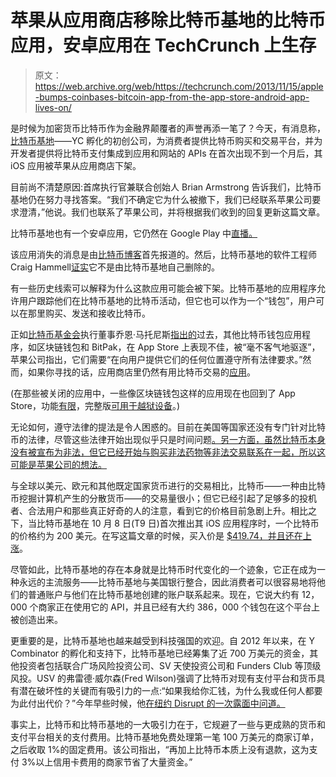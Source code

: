 # 苹果从应用商店移除比特币基地的比特币应用，安卓应用在 TechCrunch 上生存

> 原文：<https://web.archive.org/web/https://techcrunch.com/2013/11/15/apple-bumps-coinbases-bitcoin-app-from-the-app-store-android-app-lives-on/>

是时候为加密货币比特币作为金融界颠覆者的声誉再添一笔了？今天，有消息称，[比特币基地](https://web.archive.org/web/20230208145603/http://www.coinbase.com/)——YC 孵化的初创公司，为消费者提供比特币购买和交易平台，并为开发者提供将比特币支付集成到应用和网站的 APIs 在首次出现不到一个月后，其 iOS 应用被苹果从应用商店下架。

目前尚不清楚原因:首席执行官兼联合创始人 Brian Armstrong 告诉我们，比特币基地仍在努力寻找答案。“我们不确定它为什么被撤下，我们已经联系苹果公司要求澄清，”他说。我们也联系了苹果公司，并将根据我们收到的回复更新这篇文章。

比特币基地也有一个安卓应用，它仍然在 Google Play 中[直播。](https://web.archive.org/web/20230208145603/https://play.google.com/store/apps/details?id=com.coinbase.android)

该应用消失的消息是由[比特币博客](https://web.archive.org/web/20230208145603/http://bitcoinblogger.com/apple-still-afraid-bitcoin-coinbase-bitcoin-wallet-app-gets-axed-ios-app-store/)首先报道的。然后，比特币基地的软件工程师 Craig Hammell[证实](https://web.archive.org/web/20230208145603/https://news.ycombinator.com/item?id=6737750)它不是由比特币基地自己删除的。

有一些历史线索可以解释为什么这款应用可能会被下架。比特币基地的应用程序允许用户跟踪他们在比特币基地的比特币活动，但它也可以作为一个“钱包”，用户可以在那里购买、发送和接收比特币。

正如[比特币基金会](https://web.archive.org/web/20230208145603/https://bitcoinfoundation.org/)执行董事乔恩·马托尼斯[指出的](https://web.archive.org/web/20230208145603/http://www.forbes.com/sites/jonmatonis/2012/06/13/why-apple-is-afraid-of-bitcoin/)过去，其他比特币钱包应用程序，如区块链钱包和 BitPak，在 App Store 上表现不佳，被“毫不客气地驱逐”，苹果公司指出，它们需要“在向用户提供它们的任何位置遵守所有法律要求。”然而，如果你寻找的话，应用商店里仍然有用比特币交易的[应用](https://web.archive.org/web/20230208145603/https://itunes.apple.com/us/app/ibitcoin/id445916089?mt=8)。

(在那些被关闭的应用中，一些像区块链钱包这样的应用现在也回到了 App Store，功能[有限](https://web.archive.org/web/20230208145603/https://blockchain.info/wallet/iphone-app)，完整版[可用于越狱设备](https://web.archive.org/web/20230208145603/http://moreinfo.thebigboss.org/moreinfo/depiction.php?file=blockchainDp)。)

无论如何，遵守法律的提法是令人困惑的。目前在美国等国家还没有专门针对比特币的法律，尽管这些法律开始出现似乎只是时间问题[。另一方面，虽然比特币本身没有被宣布为非法，但它已经开始与购买非法药物等非法交易联系在一起，所以这可能是苹果公司的想法。](https://web.archive.org/web/20230208145603/http://www.politico.com/story/2013/11/bitcoin-gets-ready-for-the-government-99893.html)

与全球以美元、欧元和其他既定国家货币进行的交易相比，比特币——一种由比特币挖掘计算机产生的分散货币——的交易量很小；但它已经引起了足够多的投机者、合法用户和那些真正好奇的人的注意，看到它的价格目前急剧上升。相比之下，当比特币基地在 10 月 8 日(T9 日)首次推出其 iOS 应用程序时，一个比特币的价格约为 200 美元。在写这篇文章的时候，买入价是 [$419.74，并且还在上涨](https://web.archive.org/web/20230208145603/https://coinbase.com/charts)。

尽管如此，比特币基地的存在本身就是比特币时代变化的一个迹象，它正在成为一种永远的主流服务——比特币基地与美国银行整合，因此消费者可以很容易地将他们的普通账户与他们在比特币基地创建的账户联系起来。现在，它说大约有 12，000 个商家正在使用它的 API，并且已经有大约 386，000 个钱包在这个平台上被创造出来。

更重要的是，比特币基地也越来越受到科技强国的欢迎。自 2012 年以来，在 Y Combinator 的孵化和支持下，比特币基地已经筹集了近 700 万美元的资金，其他投资者包括联合广场风险投资公司、SV 天使投资公司和 Funders Club 等顶级风投。USV 的弗雷德·威尔森(Fred Wilson)强调了比特币对现有支付平台和货币具有潜在破坏性的关键而有吸引力的一点:“如果我给你汇钱，为什么我或任何人都要为此付出代价？”今年早些时候，他[在纽约 Disrupt 的一次露面中问道。](https://web.archive.org/web/20230208145603/https://techcrunch.com/2013/04/30/fred-wilson-money-is-information-like-bits-and-we-want-to-invest-in-ways-of-moving-it/)

事实上，比特币和比特币基地的一大吸引力在于，它规避了一些与更成熟的货币和支付平台相关的支付费用。比特币基地免费处理第一笔 100 万美元的商家订单，之后收取 1%的固定费用。该公司指出，“再加上比特币本质上没有退款，这为支付 3%以上信用卡费用的商家节省了大量资金。”